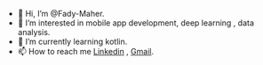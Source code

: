- 👋 Hi, I’m @Fady-Maher.
- 👀 I’m interested in mobile app development, deep learning , data analysis.
- 🌱 I’m currently learning kotlin.
- 📫 How to reach me [Linkedin](https://www.linkedin.com/in/fady-maher-689a54202/) , [Gmail](fadyuooo@gmail.com).

<!---
Fady-Maher/Fady-Maher is a ✨ special ✨ repository because its `README.md` (this file) appears on your GitHub profile.
You can click the Preview link to take a look at your changes.
--->
